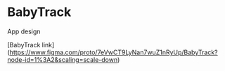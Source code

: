 # BabyTrack
App design

[BabyTrack link] (https://www.figma.com/proto/7eVwCT9LyNan7wuZ1nRyUp/BabyTrack?node-id=1%3A2&scaling=scale-down)
